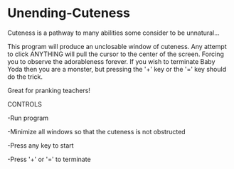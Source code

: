 # Unending-Cuteness
Cuteness is a pathway to many abilities some consider to be unnatural...

This program will produce an unclosable window of cuteness. Any attempt to click ANYTHING will pull the cursor to the center of the screen.
Forcing you to observe the adorableness forever.
If you wish to terminate Baby Yoda then you are a monster, but pressing the '+' key or the '=' key should do the trick.

Great for pranking teachers!

CONTROLS

-Run program

-Minimize all windows so that the cuteness is not obstructed

-Press any key to start

-Press '+' or '=' to terminate
